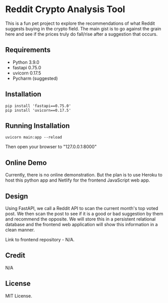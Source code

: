 # Reddit Crypto Analysis Tool
This is a fun pet project to explore the recommendations of what Reddit suggests buying in the crypto field. The main
gist is to go against the grain here and see if the prices truly do fall/rise after a suggestion that occurs.

## Requirements
* Python 3.9.0
* fastapi 0.75.0
* uvicorn 0.17.5
* Pycharm (suggested)

## Installation
```
pip install 'fastapi==0.75.0'
pip install 'uvicorn==0.17.5'
```

## Running Installation
```
uvicorn main:app --reload
```
Then open your browser to "127.0.0.1:8000"

## Online Demo
Currently, there is no online demonstration. But the plan is to use Heroku to host this python app and Netlify for the 
frontend JavaScript web app.

## Design
Using FastAPI, we call a Reddit API to scan the current month's top voted post. We then scan the post to see if it is 
a good or bad suggestion by them and recommend the opposite. We will store this in a persistent relational database and
the frontend web application will show this information in a clean manner.

Link to frontend repository - N/A.

## Credit
N/A

## License
MIT License.
